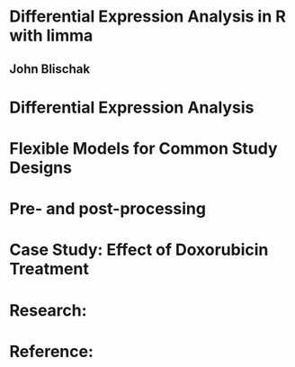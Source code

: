 # Differential Expression Analysis in R with limma
## John Blischak

# Differential Expression Analysis

# Flexible Models for Common Study Designs

# Pre- and post-processing

# Case Study: Effect of Doxorubicin Treatment

# Research:

# Reference:
